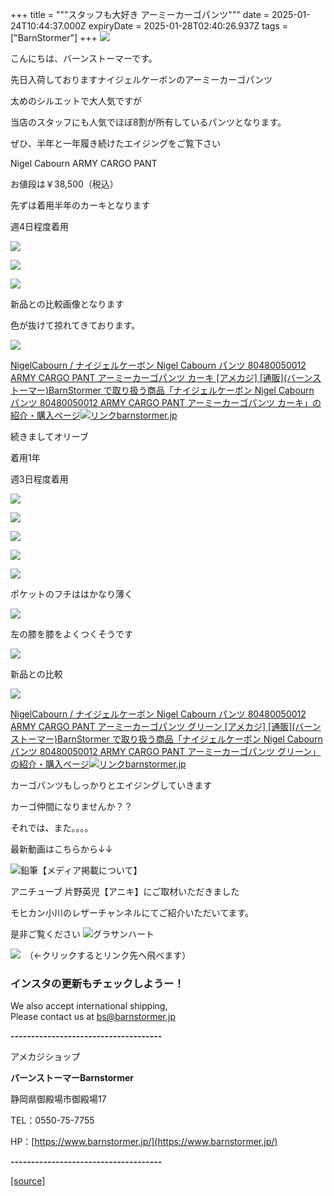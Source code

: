 +++
title = """スタッフも大好き アーミーカーゴパンツ"""
date = 2025-01-24T10:44:37.000Z
expiryDate = 2025-01-28T02:40:26.937Z
tags = ["BarnStormer"]
+++
[![](https://stat.ameba.jp/user_images/20231023/16/barnstormer-go/b2/03/p/o0420015015354743273.png)](https://ameblo.jp/barnstormer-go/entry-12825670498.html)

こんにちは、バーンストーマーです。

先日入荷しておりますナイジェルケーボンのアーミーカーゴパンツ

太めのシルエットで大人気ですが

当店のスタッフにも人気でほぼ8割が所有しているパンツとなります。

ぜひ、半年と一年履き続けたエイジングをご覧下さい

Nigel Cabourn ARMY CARGO PANT

お値段は￥38,500（税込）

先ずは着用半年のカーキとなります

週4日程度着用

[![](https://stat.ameba.jp/user_images/20250124/18/barnstormer-go/9e/8a/j/o0500075015536631447.jpg)](https://stat.ameba.jp/user_images/20250124/18/barnstormer-go/9e/8a/j/o0500075015536631447.jpg)

[![](https://stat.ameba.jp/user_images/20250124/18/barnstormer-go/17/e3/j/o0500075015536631448.jpg)](https://stat.ameba.jp/user_images/20250124/18/barnstormer-go/17/e3/j/o0500075015536631448.jpg)

[![](https://stat.ameba.jp/user_images/20250124/18/barnstormer-go/9e/ee/j/o0481072215536631451.jpg)](https://stat.ameba.jp/user_images/20250124/18/barnstormer-go/9e/ee/j/o0481072215536631451.jpg)

新品との比較画像となります

色が抜けて掠れてきております。

[![](https://stat.ameba.jp/user_images/20250124/18/barnstormer-go/2b/b6/j/o0500075015536631454.jpg)](https://stat.ameba.jp/user_images/20250124/18/barnstormer-go/2b/b6/j/o0500075015536631454.jpg)

[NigelCabourn / ナイジェルケーボン Nigel Cabourn パンツ 80480050012 ARMY CARGO PANT アーミーカーゴパンツ カーキ \[アメカジ\] \[通販\](バーンストーマー)BarnStormer で取り扱う商品「ナイジェルケーボン Nigel Cabourn パンツ 80480050012 ARMY CARGO PANT アーミーカーゴパンツ カーキ」の紹介・購入ページ![リンク](https://c.stat100.ameba.jp/ameblo/symbols/v3.20.0/svg/gray/editor_link.svg)barnstormer.jp](https://barnstormer.jp/view/item/000000009126?category_page_id=ct72)

続きましてオリーブ

着用1年

週3日程度着用

[![](https://stat.ameba.jp/user_images/20250124/18/barnstormer-go/19/ac/j/o0500075015536631420.jpg)](https://stat.ameba.jp/user_images/20250124/18/barnstormer-go/19/ac/j/o0500075015536631420.jpg)

[![](https://stat.ameba.jp/user_images/20250124/18/barnstormer-go/ef/e6/j/o0500075015536631421.jpg)](https://stat.ameba.jp/user_images/20250124/18/barnstormer-go/ef/e6/j/o0500075015536631421.jpg)

[![](https://stat.ameba.jp/user_images/20250124/18/barnstormer-go/f3/f3/j/o0500075015536631423.jpg)](https://stat.ameba.jp/user_images/20250124/18/barnstormer-go/f3/f3/j/o0500075015536631423.jpg)

[![](https://stat.ameba.jp/user_images/20250124/18/barnstormer-go/7f/db/j/o0500075015536631425.jpg)](https://stat.ameba.jp/user_images/20250124/18/barnstormer-go/7f/db/j/o0500075015536631425.jpg)

[![](https://stat.ameba.jp/user_images/20250124/18/barnstormer-go/2d/79/j/o0500075015536631427.jpg)](https://stat.ameba.jp/user_images/20250124/18/barnstormer-go/2d/79/j/o0500075015536631427.jpg)

ポケットのフチははかなり薄く

[![](https://stat.ameba.jp/user_images/20250124/18/barnstormer-go/7b/5d/j/o0500075015536631429.jpg)](https://stat.ameba.jp/user_images/20250124/18/barnstormer-go/7b/5d/j/o0500075015536631429.jpg)

左の膝を膝をよくつくそうです

[![](https://stat.ameba.jp/user_images/20250124/18/barnstormer-go/47/79/j/o0500075015536631437.jpg)](https://stat.ameba.jp/user_images/20250124/18/barnstormer-go/47/79/j/o0500075015536631437.jpg)

新品との比較

[![](https://stat.ameba.jp/user_images/20250124/18/barnstormer-go/e1/ec/j/o0500075015536631446.jpg)](https://stat.ameba.jp/user_images/20250124/18/barnstormer-go/e1/ec/j/o0500075015536631446.jpg)

[NigelCabourn / ナイジェルケーボン Nigel Cabourn パンツ 80480050012 ARMY CARGO PANT アーミーカーゴパンツ グリーン \[アメカジ\] \[通販\](バーンストーマー)BarnStormer で取り扱う商品「ナイジェルケーボン Nigel Cabourn パンツ 80480050012 ARMY CARGO PANT アーミーカーゴパンツ グリーン」の紹介・購入ページ![リンク](https://c.stat100.ameba.jp/ameblo/symbols/v3.20.0/svg/gray/editor_link.svg)barnstormer.jp](https://barnstormer.jp/view/item/000000009125?category_page_id=ct72)

カーゴパンツもしっかりとエイジングしていきます

カーゴ仲間になりませんか？？

それでは、また。。。。

最新動画はこちらから↓↓

![鉛筆](https://stat100.ameba.jp/blog/ucs/img/char/char3/519.png)【メディア掲載について】

アニチューブ 片野英児【アニキ】にご取材いただきました

モヒカン小川のレザーチャンネルにてご紹介いただいてます。

是非ご覧ください ![グラサンハート](https://stat100.ameba.jp/blog/ucs/img/char/char3/148.png)

[![](https://stat.ameba.jp/user_images/20230412/16/barnstormer-go/6a/23/p/o0108010815269242493.png)](https://www.instagram.com/barnstormer_daily/)　（←クリックするとリンク先へ飛べます）

### インスタの更新もチェックしようー！

We also accept international shipping,  
Please contact us at bs@barnstormer.jp

**\-------------------------------------**

アメカジショップ

**バーンストーマーBarnstormer**

静岡県御殿場市御殿場17

TEL：0550-75-7755

HP：[https://www.barnstormer.jp/](https://www.barnstormer.jp/)

**\-------------------------------------**

[[source]](https://ameblo.jp/barnstormer-go/entry-12883707376.html)
